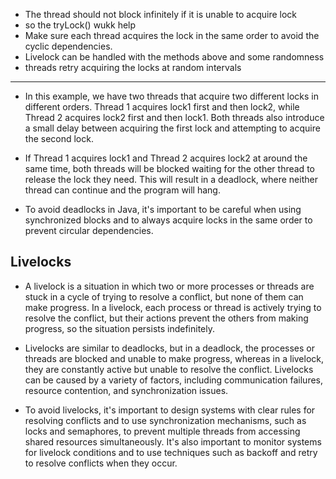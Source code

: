 - The thread should not block infinitely if it is unable to acquire lock
- so the tryLock() wukk help
- Make sure each thread acquires the lock in the same order to avoid the cyclic dependencies.
- Livelock can be handled with the methods above and some randomness
- threads retry acquiring the locks at random intervals

----
- In this example, we have two threads that acquire two different locks in different orders. Thread 1 acquires lock1 first and then lock2, while Thread 2 acquires lock2 first and then lock1. Both threads also introduce a small delay between acquiring the first lock and attempting to acquire the second lock.

- If Thread 1 acquires lock1 and Thread 2 acquires lock2 at around the same time, both threads will be blocked waiting for the other thread to release the lock they need. This will result in a deadlock, where neither thread can continue and the program will hang.

- To avoid deadlocks in Java, it's important to be careful when using synchronized blocks and to always acquire locks in the same order to prevent circular dependencies.


## Livelocks
- A livelock is a situation in which two or more processes or threads are stuck in a cycle of trying to resolve a conflict, but none of them can make progress. In a livelock, each process or thread is actively trying to resolve the conflict, but their actions prevent the others from making progress, so the situation persists indefinitely.

- Livelocks are similar to deadlocks, but in a deadlock, the processes or threads are blocked and unable to make progress, whereas in a livelock, they are constantly active but unable to resolve the conflict. Livelocks can be caused by a variety of factors, including communication failures, resource contention, and synchronization issues.

- To avoid livelocks, it's important to design systems with clear rules for resolving conflicts and to use synchronization mechanisms, such as locks and semaphores, to prevent multiple threads from accessing shared resources simultaneously. It's also important to monitor systems for livelock conditions and to use techniques such as backoff and retry to resolve conflicts when they occur.